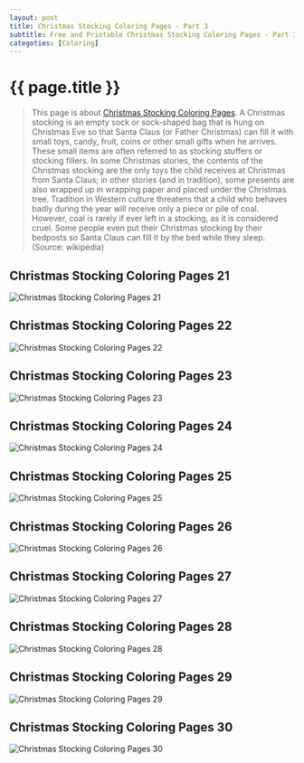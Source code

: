 ```yaml
---
layout: post
title: Christmas Stocking Coloring Pages - Part 3
subtitle: Free and Printable Christmas Stocking Coloring Pages - Part 3
categoties: [Coloring]
---
```

{{ page.title }}
================
> This page is about [Christmas Stocking Coloring Pages](https://hoanghabelle.github.io/). A Christmas stocking is an empty sock or sock-shaped bag that is hung on Christmas Eve so that Santa Claus (or Father Christmas) can fill it with small toys, candy, fruit, coins or other small gifts when he arrives. These small items are often referred to as stocking stuffers or stocking fillers. In some Christmas stories, the contents of the Christmas stocking are the only toys the child receives at Christmas from Santa Claus; in other stories (and in tradition), some presents are also wrapped up in wrapping paper and placed under the Christmas tree. Tradition in Western culture threatens that a child who behaves badly during the year will receive only a piece or pile of coal. However, coal is rarely if ever left in a stocking, as it is considered cruel. Some people even put their Christmas stocking by their bedposts so Santa Claus can fill it by the bed while they sleep. (Source: wikipedia)

## Christmas Stocking Coloring Pages 21
![Christmas Stocking Coloring Pages 21](https://hoanghabelle.github.io/img/Christmas-Stocking-Coloring-Pages%20(21).jpg "Christmas Stocking Coloring Pages 21")

## Christmas Stocking Coloring Pages 22
![Christmas Stocking Coloring Pages 22](https://hoanghabelle.github.io/img/Christmas-Stocking-Coloring-Pages%20(22).jpg "Christmas Stocking Coloring Pages 22")

## Christmas Stocking Coloring Pages 23
![Christmas Stocking Coloring Pages 23](https://hoanghabelle.github.io/img/Christmas-Stocking-Coloring-Pages%20(23).jpg "Christmas Stocking Coloring Pages 23")

## Christmas Stocking Coloring Pages 24
![Christmas Stocking Coloring Pages 24](https://hoanghabelle.github.io/img/Christmas-Stocking-Coloring-Pages%20(24).jpg "Christmas Stocking Coloring Pages 24")

<script async src="//pagead2.googlesyndication.com/pagead/js/adsbygoogle.js"></script><ins class="adsbygoogle" style="display:block" data-ad-format="fluid" data-ad-layout-key="-8i+1w-dq+e9+ft" data-ad-client="ca-pub-6753140515841889" data-ad-slot="6190446671"></ins> <script> (adsbygoogle = window.adsbygoogle || []).push({}); </script>

## Christmas Stocking Coloring Pages 25
![Christmas Stocking Coloring Pages 25](https://hoanghabelle.github.io/img/Christmas-Stocking-Coloring-Pages%20(25).jpg "Christmas Stocking Coloring Pages 25")

## Christmas Stocking Coloring Pages 26
![Christmas Stocking Coloring Pages 26](https://hoanghabelle.github.io/img/Christmas-Stocking-Coloring-Pages%20(26).jpg "Christmas Stocking Coloring Pages 26")

## Christmas Stocking Coloring Pages 27
![Christmas Stocking Coloring Pages 27](https://hoanghabelle.github.io/img/Christmas-Stocking-Coloring-Pages%20(27).jpg "Christmas Stocking Coloring Pages 27")

## Christmas Stocking Coloring Pages 28
![Christmas Stocking Coloring Pages 28](https://hoanghabelle.github.io/img/Christmas-Stocking-Coloring-Pages%20(28).jpg "Christmas Stocking Coloring Pages 28")

<script async src="//pagead2.googlesyndication.com/pagead/js/adsbygoogle.js"></script><ins class="adsbygoogle" style="display:block" data-ad-format="fluid" data-ad-layout-key="-8i+1w-dq+e9+ft" data-ad-client="ca-pub-6753140515841889" data-ad-slot="6190446671"></ins> <script> (adsbygoogle = window.adsbygoogle || []).push({}); </script>

## Christmas Stocking Coloring Pages 29
![Christmas Stocking Coloring Pages 29](https://hoanghabelle.github.io/img/Christmas-Stocking-Coloring-Pages%20(29).jpg "Christmas Stocking Coloring Pages 29")

## Christmas Stocking Coloring Pages 30
![Christmas Stocking Coloring Pages 30](https://hoanghabelle.github.io/img/Christmas-Stocking-Coloring-Pages%20(30).jpg "Christmas Stocking Coloring Pages 30")

